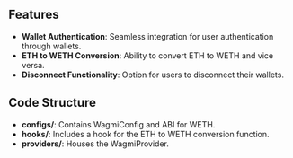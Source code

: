 ## Features

- **Wallet Authentication**: Seamless integration for user authentication through wallets.
- **ETH to WETH Conversion**: Ability to convert ETH to WETH and vice versa.
- **Disconnect Functionality**: Option for users to disconnect their wallets.

## Code Structure

- **configs/**: Contains WagmiConfig and ABI for WETH.
- **hooks/**: Includes a hook for the ETH to WETH conversion function.
- **providers/**: Houses the WagmiProvider.
